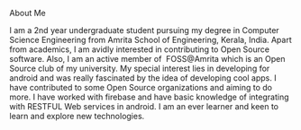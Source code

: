 
About Me


I am a 2nd year undergraduate student pursuing my degree in 
Computer Science Engineering from Amrita School of 
Engineering, Kerala, India. Apart from academics, I am 
avidly interested in contributing to Open Source software. 
Also, I am an active member of ​ FOSS@Amrita​  which is an Open 
Source club of my university. My special interest lies in 
developing for android and was really fascinated by the 
idea of developing cool apps. I have contributed to some Open 
Source organizations and aiming to do more. I have worked with 
firebase and have basic knowledge of integrating with RESTFUL Web 
services in android. I am an ever learner and keen to learn 
and explore new technologies.  
